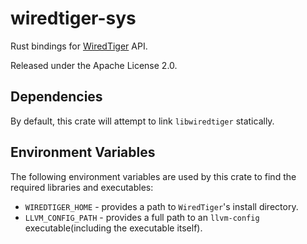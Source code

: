 # wiredtiger-sys

Rust bindings for [WiredTiger](https://github.com/wiredtiger/wiredtiger) API.

Released under the Apache License 2.0.

## Dependencies

By default, this crate will attempt to link `libwiredtiger` statically.

## Environment Variables

The following environment variables are used by this crate to find the required libraries and executables:

- `WIREDTIGER_HOME` - provides a path to `WiredTiger`'s install directory.
- `LLVM_CONFIG_PATH` - provides a full path to an `llvm-config` executable(including the executable itself).
